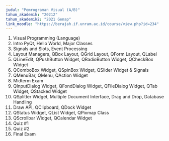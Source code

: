 ```yaml
---
judul: "Pemrograman Visual (A/B)"
tahun_akademik: "20212"
tahun_akademik2: "2021 Genap"
link_moodle: "https://berajah.if.unram.ac.id/course/view.php?id=234"
---
```


1. Visual Programming (Language)
2. Intro PyQt, Hello World, Major Classes
3. Signals and Slots, Event Processing
4. Layout Managers, QBox Layout, QGrid Layout, QForm Layout, QLabel
5. QLineEdit, QPushButton Widget, QRadioButton Widget, QCheckBox Widget
6. QComboBox Widget, QSpinBox Widget, QSlider Widget & Signals
7. QMenuBar, QMenu, QAction Widget
8. Midterm Exam
9. QInputDialog Widget, QFondDialog Widget, QFileDialog Widget, QTab Widget, QStacked Widget
10. QSplitter Widget, Multiple Document Interface, Drag and Drop, Database Handling
11. Draw API, QClipboard, QDock Widget
12. QStatus Widget, QList Widget, QPixmap Class
13. QScrollbar Widget, QCalendar Widget
14. Quiz #1
15. Quiz #2
16. Final Exam